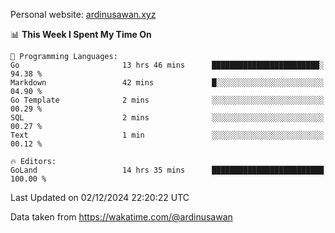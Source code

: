 Personal website: [ardinusawan.xyz](https://ardinusawan.xyz)

<!--START_SECTION:waka-->
📊 **This Week I Spent My Time On** 

```text
💬 Programming Languages: 
Go                       13 hrs 46 mins      ████████████████████████░   94.38 % 
Markdown                 42 mins             █░░░░░░░░░░░░░░░░░░░░░░░░   04.90 % 
Go Template              2 mins              ░░░░░░░░░░░░░░░░░░░░░░░░░   00.29 % 
SQL                      2 mins              ░░░░░░░░░░░░░░░░░░░░░░░░░   00.27 % 
Text                     1 min               ░░░░░░░░░░░░░░░░░░░░░░░░░   00.12 % 

🔥 Editors: 
GoLand                   14 hrs 35 mins      █████████████████████████   100.00 % 
```


 Last Updated on 02/12/2024 22:20:22 UTC
<!--END_SECTION:waka-->
Data taken from https://wakatime.com/@ardinusawan
